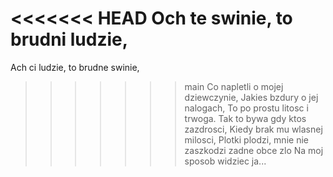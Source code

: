 <<<<<<< HEAD
Och te swinie, to brudni ludzie,
=======
Ach ci ludzie, to brudne swinie,
>>>>>>> main
Co napletli o mojej dziewczynie,
Jakies bzdury o jej nalogach,
To po prostu litosc i trwoga.
Tak to bywa gdy ktos zazdrosci,
Kiedy brak mu wlasnej milosci,
Plotki plodzi, mnie nie zaszkodzi zadne obce zlo
Na moj sposob widziec ja...